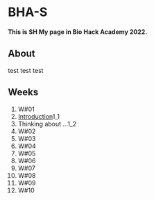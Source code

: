 # BHA-S　

**This is SH My page in Bio Hack Academy 2022.**

## About
test test test

## Weeks
1. W#01
  1. [Introduction]()1_1
  1. Thinking about ...1_2
2. W#02
3. W#03
4. W#04
5. W#05
6. W#06
7. W#07
8. W#08
9. W#09
10. W#10
